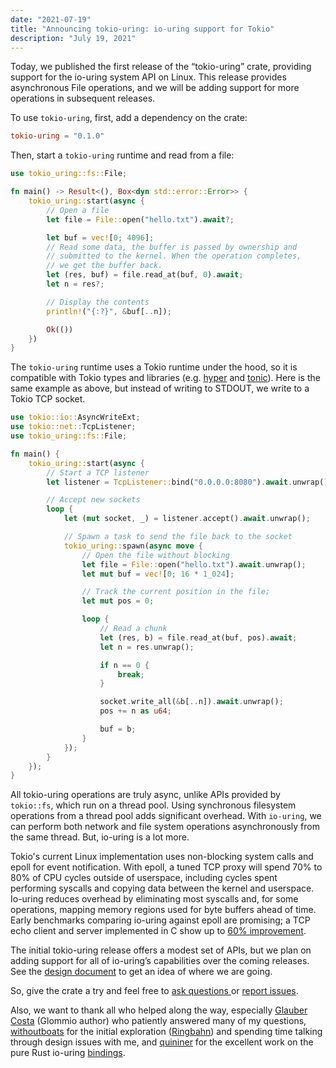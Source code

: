 ```yaml
---
date: "2021-07-19"
title: "Announcing tokio-uring: io-uring support for Tokio"
description: "July 19, 2021"
---
```


Today, we published the first release of the “tokio-uring” crate, providing
support for the io-uring system API on Linux. This release provides asynchronous
File operations, and we will be adding support for more operations in subsequent
releases.

To use `tokio-uring`, first, add a dependency on the crate:

```toml
tokio-uring = "0.1.0"
```

Then, start a `tokio-uring` runtime and read from a file:

```rust
use tokio_uring::fs::File;

fn main() -> Result<(), Box<dyn std::error::Error>> {
    tokio_uring::start(async {
        // Open a file
        let file = File::open("hello.txt").await?;

        let buf = vec![0; 4096];
        // Read some data, the buffer is passed by ownership and
        // submitted to the kernel. When the operation completes,
        // we get the buffer back.
        let (res, buf) = file.read_at(buf, 0).await;
        let n = res?;

        // Display the contents
        println!("{:?}", &buf[..n]);

        Ok(())
    })
}
```

The `tokio-uring` runtime uses a Tokio runtime under the hood, so it is
compatible with Tokio types and libraries (e.g.
[hyper](https://github.com/hyperium/hyper) and
[tonic](https://github.com/hyperium/tonic)). Here is the same example as above,
but instead of writing to STDOUT, we write to a Tokio TCP socket.

```rust
use tokio::io::AsyncWriteExt;
use tokio::net::TcpListener;
use tokio_uring::fs::File;

fn main() {
    tokio_uring::start(async {
        // Start a TCP listener
        let listener = TcpListener::bind("0.0.0.0:8080").await.unwrap();

        // Accept new sockets
        loop {
            let (mut socket, _) = listener.accept().await.unwrap();

            // Spawn a task to send the file back to the socket
            tokio_uring::spawn(async move {
                // Open the file without blocking
                let file = File::open("hello.txt").await.unwrap();
                let mut buf = vec![0; 16 * 1_024];

                // Track the current position in the file;
                let mut pos = 0;

                loop {
                    // Read a chunk
                    let (res, b) = file.read_at(buf, pos).await;
                    let n = res.unwrap();

                    if n == 0 {
                        break;
                    }

                    socket.write_all(&b[..n]).await.unwrap();
                    pos += n as u64;

                    buf = b;
                }
            });
        }
    });
}
```

All tokio-uring operations are truly async, unlike APIs provided by `tokio::fs`,
which run on a thread pool. Using synchronous filesystem operations from a
thread pool adds significant overhead. With `io-uring`, we can perform both
network and file system operations asynchronously from the same thread. But,
io-uring is a lot more.

Tokio's current Linux implementation uses non-blocking system calls and epoll
for event notification. With epoll, a tuned TCP proxy will spend 70% to 80% of
CPU cycles outside of userspace, including cycles spent performing syscalls and
copying data between the kernel and userspace. Io-uring reduces overhead by
eliminating most syscalls and, for some operations, mapping memory regions used
for byte buffers ahead of time. Early benchmarks comparing io-uring against
epoll are promising; a TCP echo client and server implemented in C show up to
[60%
improvement](https://github.com/frevib/io_uring-echo-server/blob/master/benchmarks/benchmarks.md).

The initial tokio-uring release offers a modest set of APIs, but we plan on
adding support for all of io-uring’s capabilities over the coming releases. See
the [design document](https://github.com/tokio-rs/tokio-uring/pull/1) to get an
idea of where we are going.

So, give the crate a try and feel free to [ask questions
](https://github.com/tokio-rs/tokio-uring/discussions) or [report
issues](https://github.com/tokio-rs/tokio-uring/issues).

Also, we want to thank all who helped along the way, especially [Glauber
Costa](https://github.com/glommer) (Glommio author) who patiently answered many
of my questions, [withoutboats](https://github.com/withoutboats) for the initial
exploration ([Ringbahn](https://github.com/ringbahn/ringbahn)) and spending time
talking through design issues with me, and
[quininer](https://github.com/quininer) for the excellent work on the pure Rust
io-uring [bindings](https://github.com/tokio-rs/io-uring).
